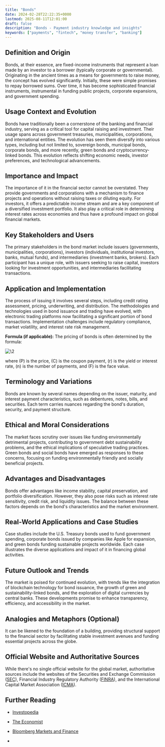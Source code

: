 ```yaml
---
title: "Bonds"
date: 2024-02-28T22:22:35+0000
lastmod: 2025-08-11T12:01:00
draft: false
description: "Bonds - Payment industry knowledge and insights"
keywords: ["payments", "fintech", "money transfer", "banking"]
---
```


## Definition and Origin

Bonds, at their essence, are fixed-income instruments that represent a loan made by an investor to a borrower (typically corporate or governmental). Originating in the ancient times as a means for governments to raise money, the concept has evolved significantly. Initially, these were simple promises to repay borrowed sums. Over time, it has become sophisticated financial instruments, instrumental in funding public projects, corporate expansions, and government spending.

## Usage Context and Evolution

Bonds have traditionally been a cornerstone of the banking and financial industry, serving as a critical tool for capital raising and investment. Their usage spans across government treasuries, municipalities, corporations, and international entities. The evolution has seen them diversify into various types, including but not limited to, sovereign bonds, municipal bonds, corporate bonds, and more recently, green bonds and cryptocurrency-linked bonds. This evolution reflects shifting economic needs, investor preferences, and technological advancements.

## Importance and Impact 

The importance of it in the financial sector cannot be overstated. They provide governments and corporations with a mechanism to finance projects and operations without raising taxes or diluting equity. For investors, it offers a predictable income stream and are a key component of a diversified investment portfolio. It also play a critical role in determining interest rates across economies and thus have a profound impact on global financial markets.

## Key Stakeholders and Users

The primary stakeholders in the bond market include issuers (governments, municipalities, corporations), investors (individuals, institutional investors, banks, mutual funds), and intermediaries (investment banks, brokers). Each participant has a unique role, with issuers seeking to raise capital, investors looking for investment opportunities, and intermediaries facilitating transactions.

## Application and Implementation

The process of issuing it involves several steps, including credit rating assessment, pricing, underwriting, and distribution. The methodologies and technologies used in bond issuance and trading have evolved, with electronic trading platforms now facilitating a significant portion of bond transactions. Implementation challenges include regulatory compliance, market volatility, and interest rate risk management.

**Formula (if applicable):** The pricing of bonds is often determined by the formula:

![\2](\1)

where (P) is the price, (C) is the coupon payment, (r) is the yield or interest rate, (n) is the number of payments, and (F) is the face value.

## Terminology and Variations

Bonds are known by several names depending on the issuer, maturity, and interest payment characteristics, such as debentures, notes, bills, and securities. Each term carries nuances regarding the bond's duration, security, and payment structure.

## Ethical and Moral Considerations

The market faces scrutiny over issues like funding environmentally detrimental projects, contributing to government debt sustainability problems, and the ethical implications of speculative trading practices. Green bonds and social bonds have emerged as responses to these concerns, focusing on funding environmentally friendly and socially beneficial projects.

## Advantages and Disadvantages 

Bonds offer advantages like income stability, capital preservation, and portfolio diversification. However, they also pose risks such as interest rate sensitivity, credit risk, and liquidity issues. The balance between these factors depends on the bond's characteristics and the market environment.

## Real-World Applications and Case Studies

Case studies include the U.S. Treasury bonds used to fund government spending, corporate bonds issued by companies like Apple for expansion, and green bonds funding sustainable projects worldwide. Each case illustrates the diverse applications and impact of it in financing global activities.

## Future Outlook and Trends

The market is poised for continued evolution, with trends like the integration of blockchain technology for bond issuance, the growth of green and sustainability-linked bonds, and the exploration of digital currencies by central banks. These developments promise to enhance transparency, efficiency, and accessibility in the market.

## Analogies and Metaphors (Optional)

It can be likened to the foundation of a building, providing structural support to the financial sector by facilitating stable investment avenues and funding essential projects across the globe.

## Official Website and Authoritative Sources

While there's no single official website for the global market, authoritative sources include the websites of the Securities and Exchange Commission ([SEC](https://www.sec.gov)), Financial Industry Regulatory Authority ([FINRA](https://www.finra.org)), and the International Capital Market Association ([ICMA](https://www.icmagroup.org)).

## Further Reading

- [Investopedia](https://www.investopedia.com) 

- [The Economist](https://www.economist.com)

- [Bloomberg Markets and Finance](https://www.bloomberg.com/markets) 

-